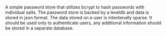 A simple password store that utilizes bcrypt to hash passwords with individual salts. The password store is backed by a leveldb and data is stored in json format. The data stored on a user is intentenally sparse. It should be used only to authenticate users, any additional information should be stored in a separate database.
